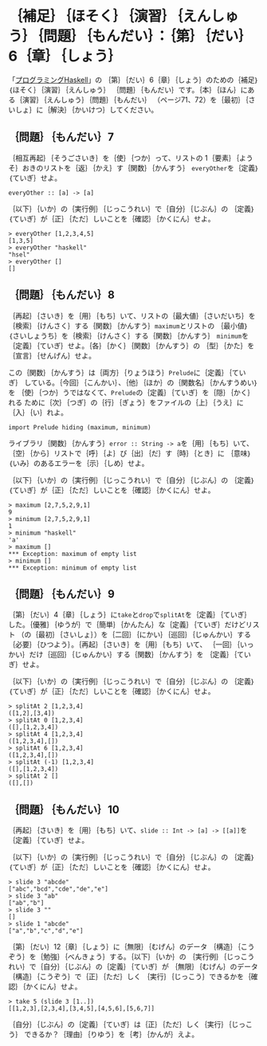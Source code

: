 ｛補足｝｛ほそく｝｛演習｝｛えんしゅう｝｛問題｝｛もんだい｝：｛第｝｛だい｝6｛章｝｛しょう｝
=============================================================================================

「[プログラミングHaskell](http://www.amazon.co.jp/gp/product/4274067815/)」の
｛第｝｛だい｝6｛章｝｛しょう｝のための｛補足｝｛ほそく｝｛演習｝｛えんしゅう｝
｛問題｝｛もんだい｝です。｛本｝｛ほん｝にある｛演習｝｛えんしゅう｝｛問題｝｛もんだい｝
（ページ71、72）を｛最初｝｛さいしょ｝に｛解決｝｛かいけつ｝してください。

｛問題｝｛もんだい｝7
---------------------

｛相互再起｝｛そうごさいき｝を｛使｝｛つか｝って、リストの
1｛要素｝｛ようそ｝おきのリストを｛返｝｛かえ｝す｛関数｝｛かんすう｝
`everyOther`を｛定義｝｛ていぎ｝せよ。

    everyOther :: [a] -> [a]

｛以下｝｛いか｝の｛実行例｝｛じっこうれい｝で｛自分｝｛じぶん｝の
｛定義｝｛ていぎ｝が｛正｝｛ただ｝しいことを｛確認｝｛かくにん｝せよ。

    > everyOther [1,2,3,4,5]
    [1,3,5]
    > everyOther "haskell"
    "hsel"
    > everyOther []
    []

｛問題｝｛もんだい｝8
---------------------

｛再起｝｛さいき｝を｛用｝｛もち｝いて、リストの｛最大値｝｛さいだいち｝を
｛検索｝｛けんさく｝する｛関数｝｛かんすう｝`maximum`とリストの
｛最小値｝｛さいしょうち｝を｛検索｝｛けんさく｝する｛関数｝｛かんすう｝
`minimum`を｛定義｝｛ていぎ｝せよ。｛各｝｛かく｝｛関数｝｛かんすう｝の
｛型｝｛かた｝を｛宣言｝｛せんげん｝せよ。

この｛関数｝｛かんすう｝は｛両方｝｛りょうほう｝`Prelude`に｛定義｝｛ていぎ｝
している。｛今回｝｛こんかい｝、｛他｝｛ほか｝の｛関数名｝｛かんすうめい｝を
｛使｝｛つか｝うではなくて、`Prelude`の｛定義｝｛ていぎ｝を｛隠｝｛かく｝れる
ために｛次｝｛つぎ｝の｛行｝｛ぎょう｝をファイルの｛上｝｛うえ｝に
｛入｝｛い｝れよ。

    import Prelude hiding (maximum, minimum)

ライブラリ｛関数｝｛かんすう｝`error :: String -> a`を｛用｝｛もち｝いて、
｛空｝｛から｝リストで｛呼｝｛よ｝び｛出｝｛だ｝す｛時｝｛とき｝に
｛意味｝｛いみ｝のあるエラーを｛示｝｛しめ｝せよ。

｛以下｝｛いか｝の｛実行例｝｛じっこうれい｝で｛自分｝｛じぶん｝の
｛定義｝｛ていぎ｝が｛正｝｛ただ｝しいことを｛確認｝｛かくにん｝せよ。

    > maximum [2,7,5,2,9,1]
    9
    > minimum [2,7,5,2,9,1]
    1
    > minimum "haskell"
    'a'
    > maximum []
    *** Exception: maximum of empty list
    > minimum []
    *** Exception: minimum of empty list

｛問題｝｛もんだい｝9
---------------------

｛第｝｛だい｝4｛章｝｛しょう｝に`take`と`drop`で`splitAt`を｛定義｝｛ていぎ｝
した。｛優雅｝｛ゆうが｝で｛簡単｝｛かんたん｝な｛定義｝｛ていぎ｝だけどリスト
（の｛最初｝｛さいしょ｝）を｛二回｝｛にかい｝｛巡回｝｛じゅんかい｝する
｛必要｝｛ひつよう｝。｛再起｝｛さいき｝を｛用｝｛もち｝いて、
｛一回｝｛いっかい｝だけ｛巡回｝｛じゅんかい｝する｛関数｝｛かんすう｝を
｛定義｝｛ていぎ｝せよ。

｛以下｝｛いか｝の｛実行例｝｛じっこうれい｝で｛自分｝｛じぶん｝の
｛定義｝｛ていぎ｝が｛正｝｛ただ｝しいことを｛確認｝｛かくにん｝せよ。

    > splitAt 2 [1,2,3,4]
    ([1,2],[3,4])
    > splitAt 0 [1,2,3,4]
    ([],[1,2,3,4])
    > splitAt 4 [1,2,3,4]
    ([1,2,3,4],[])
    > splitAt 6 [1,2,3,4]
    ([1,2,3,4],[])
    > splitAt (-1) [1,2,3,4]
    ([],[1,2,3,4])
    > splitAt 2 []
    ([],[])

｛問題｝｛もんだい｝10
----------------------

｛再起｝｛さいき｝を｛用｝｛もち｝いて、`slide :: Int -> [a] -> [[a]]`を
｛定義｝｛ていぎ｝せよ。

｛以下｝｛いか｝の｛実行例｝｛じっこうれい｝で｛自分｝｛じぶん｝の
｛定義｝｛ていぎ｝が｛正｝｛ただ｝しいことを｛確認｝｛かくにん｝せよ。

    > slide 3 "abcde"
    ["abc","bcd","cde","de","e"]
    > slide 3 "ab"
    ["ab","b"]
    > slide 3 ""
    []
    > slide 1 "abcde"
    ["a","b","c","d","e"]

｛第｝｛だい｝12｛章｝｛しょう｝に｛無限｝｛むげん｝のデータ
｛構造｝｛こうぞう｝を｛勉強｝｛べんきょう｝する。｛以下｝｛いか｝の
｛実行例｝｛じっこうれい｝で｛自分｝｛じぶん｝の｛定義｝｛ていぎ｝が
｛無限｝｛むげん｝のデータ｛構造｝｛こうぞう｝で｛正｝｛ただ｝しく
｛実行｝｛じっこう｝できるかを｛確認｝｛かくにん｝せよ。

    > take 5 (slide 3 [1..])
    [[1,2,3],[2,3,4],[3,4,5],[4,5,6],[5,6,7]]

｛自分｝｛じぶん｝の｛定義｝｛ていぎ｝は｛正｝｛ただ｝しく｛実行｝｛じっこう｝
できるか？｛理由｝｛りゆう｝を｛考｝｛かんが｝えよ。
